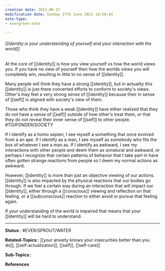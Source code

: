 ```yaml
---
creation date: 2021-06-27
modification date: Sunday 27th June 2021 18:50:44
note-type: 
- evergreen-note

---
```


###### [[Identity is your understanding of yourself and your interaction with the world]]

At the core of [[identity]] is how you view yourself vs how the world views you. If you have no view of yourself then how the worlds views you will completely win, resulting in little to no sense of [[identity]]. 

Many people will think they have a strong [[identity]], but in actuality this [[identity]] is just there concerted efforts to conform to society's views. Other's may feel a very strong sense of [[identity]] because their in sense of [[self]] is aligned with society's view of them.

Those who think they have a weak [[identity]] have either realized that they do not have a sense of [[self]] outside of how other's treat them, or that they do not reveal their inner sense of [[self]] to other people. #TO/PONDER/SOCIETY 

If I identify as a homo sapien, I see myself a something that once evolved from a an ape. If I identify as a man, I see myself as somebody who fits the box of whatever I see a man as. If I identify as awkward, I see my interactions with other people and deem them as unnatural and awkward, or perhaps I recognize that certain patterns of behavior that I take part in have often gotten strange reactions from people so I deem my normal actions as awkward. 

However, [[identity]] is more than just an objective viewing of our actions. [[identity]] is also impacted by the physical reactions that our bodies go through. If we feel a certain way during an interaction that will impact our [[identity]], either through a [[conscious]] viewing and reflection on that feeling, or a [[subconscious]] reaction to either avoid or pursue that feeling again. 

If your understanding of the world is impaired that means that your [[identity]] will be hard to understand.

---

**Status**:: #EVER/SPROUT/WATER   

**Related-Topics**:: [[your anxiety knows your insecurities better than you do]], [[self-actualization]], [[self]], [[self-care]]
	
**Sub-Topics**::
	
**References**